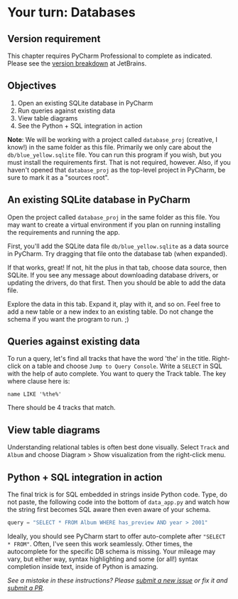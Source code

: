 # Your turn: Databases

## Version requirement

This chapter requires PyCharm Professional to complete as indicated. Please see the [version breakdown](https://www.jetbrains.com/pycharm/editions/) at JetBrains.

## Objectives

1. Open an existing SQLite database in PyCharm
2. Run queries against existing data
3. View table diagrams
4. See the Python + SQL integration in action 

**Note**: We will be working with a project called `database_proj` (creative, I know!) in the same folder as this file. Primarily we only care about the `db/blue_yellow.sqlite` file. You can run this program if you wish, but you must install the requirements first. That is not required, however. Also, if you haven't opened that `database_proj` as the top-level project in PyCharm, be sure to mark it as a "sources root". 

## An existing SQLite database in PyCharm

Open the project called `database_proj` in the same folder as this file. You may want to create a virtual environment if you plan on running installing the requirements and running the app.

First, you'll add the SQLite data file `db/blue_yellow.sqlite` as a data source in PyCharm. Try dragging that file onto the database tab (when expanded).

If that works, great! If not, hit the plus in that tab, choose data source, then SQLite. If you see any message about downloading database drivers, or updating the drivers, do that first. Then you should be able to add the data file.

Explore the data in this tab. Expand it, play with it, and so on. Feel free to add a new table or a new index to an existing table. Do not change the schema if you want the program to run. ;)

## Queries against existing data

To run a query, let's find all tracks that have the word 'the' in the title. Right-click on a table and choose `Jump to Query Console`. Write a `SELECT` in SQL with the help of auto complete. You want to query the Track table. The key where clause here is: 

`name LIKE '%the%'`

There should be 4 tracks that match.

## View table diagrams

Understanding relational tables is often best done visually. Select `Track` and `Album` and choose Diagram > Show visualization from the right-click menu.

## Python + SQL integration in action 

The final trick is for SQL embedded in strings inside Python code. Type, do not paste, the following code into the bottom of `data_app.py` and watch how the string first becomes SQL aware then even aware of your schema.

```python
query = "SELECT * FROM Album WHERE has_preview AND year > 2001"
```

Ideally, you should see PyCharm start to offer auto-complete after `"SELECT * FROM"`. Often, I've seen this work seamlessly. Other times, the autocomplete for the specific DB schema is missing. Your mileage may vary, but either way, syntax highlighting and some (or all!) syntax completion inside text, inside of Python is amazing. 


*See a mistake in these instructions? Please [submit a new issue](https://github.com/talkpython/mastering-pycharm-course/issues) or fix it and [submit a PR](https://github.com/talkpython/mastering-pycharm-course/pulls).*